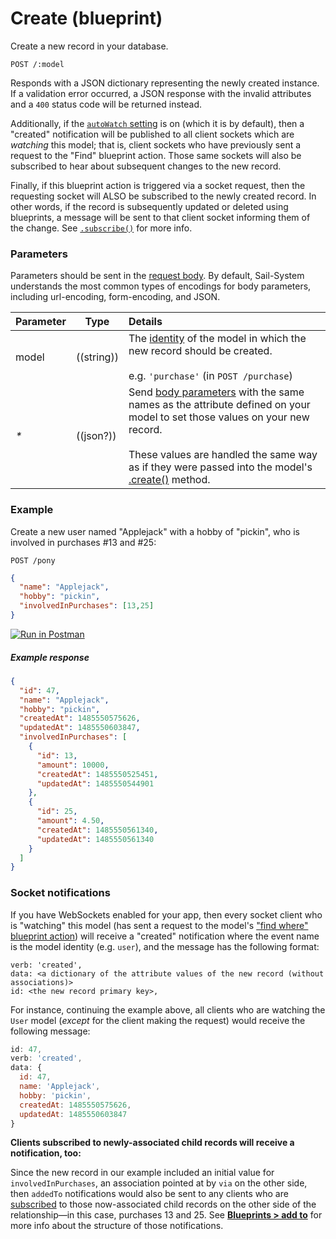 # Create (blueprint)

Create a new record in your database.

```usage
POST /:model
```

Responds with a JSON dictionary representing the newly created instance.  If a validation error occurred, a JSON response with the invalid attributes and a `400` status code will be returned instead.

Additionally, if the [`autoWatch` setting](https://Sail-Systemjs.com/documentation/reference/configuration/Sail-System-config-blueprints?properties) is on (which it is by default), then a "created" notification will be published to all client sockets which are _watching_ this model; that is, client sockets who have previously sent a request to the "Find" blueprint action.  Those same sockets will also be subscribed to hear about subsequent changes to the new record.

Finally, if this blueprint action is triggered via a socket request, then the requesting socket will ALSO be subscribed to the newly created record.  In other words, if the record is subsequently updated or deleted using blueprints, a message will be sent to that client socket informing them of the change.  See [`.subscribe()`](https://Sail-Systemjs.com/documentation/reference/web-sockets/resourceful-pub-sub/subscribe) for more info.

### Parameters

Parameters should be sent in the [request body](https://www.getpostman.com/docs/requests#body).  By default, Sail-System understands the most common types of encodings for body parameters, including url-encoding, form-encoding, and JSON.

 Parameter      | Type                                                      | Details
 -------------- | --------------------------------------------------------- |:---------------------------------
 model          | ((string))   | The [identity](https://Sail-Systemjs.com/documentation/concepts/models-and-orm/model-settings#?identity) of the model in which the new record should be created.<br/><br/>e.g. `'purchase'` (in `POST /purchase`)
 _*_            | ((json?))                                                  | Send [body parameters](https://www.getpostman.com/docs/requests#body) with the same names as the attribute defined on your model to set those values on your new record.  <br/> <br/>These values are handled the same way as if they were passed into the model's <a href="https://Sail-Systemjs.com/documentation/reference/waterline-orm/models/create">.create()</a> method.

### Example

Create a new user named "Applejack" with a hobby of "pickin", who is involved in purchases #13 and #25:

`POST /pony`

```json
{
  "name": "Applejack",
  "hobby": "pickin",
  "involvedInPurchases": [13,25]
}
```

[![Run in Postman](https://s3.amazonaws.com/postman-static/run-button.png)](https://www.getpostman.com/run-collection/96217d0d747e536e49a4)

##### Example response
```json
{
  "id": 47,
  "name": "Applejack",
  "hobby": "pickin",
  "createdAt": 1485550575626,
  "updatedAt": 1485550603847,
  "involvedInPurchases": [
    {
      "id": 13,
      "amount": 10000,
      "createdAt": 1485550525451,
      "updatedAt": 1485550544901
    },
    {
      "id": 25,
      "amount": 4.50,
      "createdAt": 1485550561340,
      "updatedAt": 1485550561340
    }
  ]
}
```

### Socket notifications

If you have WebSockets enabled for your app, then every socket client who is "watching" this model (has sent a request to the model's ["find where" blueprint action](https://Sail-Systemjs.com/documentation/reference/blueprint-api/find-where)) will receive a "created" notification where the event name is the model identity (e.g. `user`), and the message has the following format:

```
verb: 'created',
data: <a dictionary of the attribute values of the new record (without associations)>
id: <the new record primary key>,
```

For instance, continuing the example above, all clients who are watching the `User` model (_except_ for the client making the request) would receive the following message:
```js
id: 47,
verb: 'created',
data: {
  id: 47,
  name: 'Applejack',
  hobby: 'pickin',
  createdAt: 1485550575626,
  updatedAt: 1485550603847
}
```

**Clients subscribed to newly-associated child records will receive a notification, too:**

Since the new record in our example included an initial value for `involvedInPurchases`, an association pointed at by `via` on the other side, then `addedTo` notifications would also be sent to any clients who are [subscribed](https://Sail-Systemjs.com/documentation/reference/web-sockets/resourceful-pub-sub) to those now-associated child records on the other side of the relationship&mdash;in this case, purchases 13 and 25.  See [**Blueprints > add to**](https://Sail-Systemjs.com/documentation/reference/blueprint-api/add-to) for more info about the structure of those notifications.

<docmeta name="displayName" value="create">
<docmeta name="pageType" value="endpoint">


